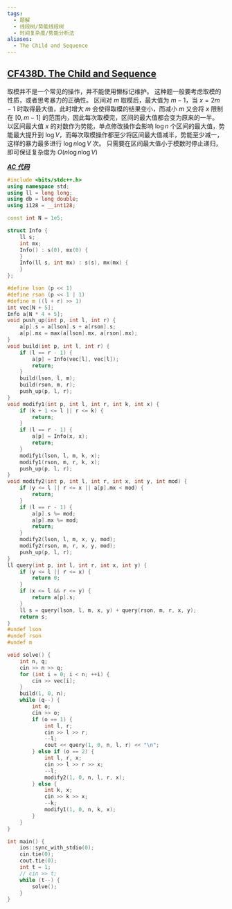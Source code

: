 ```yaml
---
tags:
  - 题解
  - 线段树/势能线段树
  - 时间复杂度/势能分析法
aliases:
  - The Child and Sequence
---
```

## [CF438D. The Child and Sequence](https://codeforces.com/contest/438/problem/D)

取模并不是一个常见的操作，并不能使用懒标记维护。
这种题一般要考虑取模的性质，或者思考暴力的正确性。
区间对 $m$ 取模后，最大值为 $m-1$，当 $x=2m-1$ 时取得最大值，此时增大 $m$ 会使得取模的结果变小，而减小 $m$ 又会将 $x$ 限制在 $[0,m-1]$ 的范围内，因此每次取模完，区间的最大值都会变为原来的一半。
以区间最大值 $x$ 的对数作为势能，单点修改操作会影响 $\log n$ 个区间的最大值，势能最大提升到 $\log V$，而每次取模操作都至少将区间最大值减半，势能至少减一，这样的暴力最多进行 $\log n\log V$ 次。
只需要在区间最大值小于模数时停止递归，即可保证复杂度为 $O(n\log n\log V)$

[***AC 代码***](https://codeforces.com/contest/438/submission/336637845)

```cpp
#include <bits/stdc++.h>
using namespace std;
using ll = long long;
using db = long double;
using i128 = __int128;

const int N = 1e5;

struct Info {
    ll s;
    int mx;
    Info() : s(0), mx(0) {
    }
    Info(ll s, int mx) : s(s), mx(mx) {
    }
};

#define lson (p << 1)
#define rson (p << 1 | 1)
#define m ((l + r) >> 1)
int vec[N + 5];
Info a[N * 4 + 5];
void push_up(int p, int l, int r) {
    a[p].s = a[lson].s + a[rson].s;
    a[p].mx = max(a[lson].mx, a[rson].mx);
}
void build(int p, int l, int r) {
    if (l == r - 1) {
        a[p] = Info(vec[l], vec[l]);
        return;
    }
    build(lson, l, m);
    build(rson, m, r);
    push_up(p, l, r);
}
void modify1(int p, int l, int r, int k, int x) {
    if (k + 1 <= l || r <= k) {
        return;
    }
    if (l == r - 1) {
        a[p] = Info(x, x);
        return;
    }
    modify1(lson, l, m, k, x);
    modify1(rson, m, r, k, x);
    push_up(p, l, r);
}
void modify2(int p, int l, int r, int x, int y, int mod) {
    if (y <= l || r <= x || a[p].mx < mod) {
        return;
    }
    if (l == r - 1) {
        a[p].s %= mod;
        a[p].mx %= mod;
        return;
    }
    modify2(lson, l, m, x, y, mod);
    modify2(rson, m, r, x, y, mod);
    push_up(p, l, r);
}
ll query(int p, int l, int r, int x, int y) {
    if (y <= l || r <= x) {
        return 0;
    }
    if (x <= l && r <= y) {
        return a[p].s;
    }
    ll s = query(lson, l, m, x, y) + query(rson, m, r, x, y);
    return s;
}
#undef lson
#undef rson
#undef m

void solve() {
    int n, q;
    cin >> n >> q;
    for (int i = 0; i < n; ++i) {
        cin >> vec[i];
    }
    build(1, 0, n);
    while (q--) {
        int o;
        cin >> o;
        if (o == 1) {
            int l, r;
            cin >> l >> r;
            --l;
            cout << query(1, 0, n, l, r) << "\n";
        } else if (o == 2) {
            int l, r, x;
            cin >> l >> r >> x;
            --l;
            modify2(1, 0, n, l, r, x);
        } else {
            int k, x;
            cin >> k >> x;
            --k;
            modify1(1, 0, n, k, x);
        }
    }
}

int main() {
    ios::sync_with_stdio(0);
    cin.tie(0);
    cout.tie(0);
    int t = 1;
    // cin >> t;
    while (t--) {
        solve();
    }
}
```
